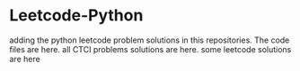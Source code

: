# Leetcode-Python
adding the python leetcode problem solutions in this repositories. 
The code files are here.
all CTCI problems solutions are here.
some leetcode solutions are here





















































































































































































































































































































































































































































































































































































































































































































































































